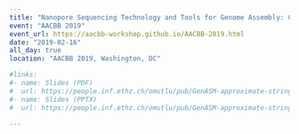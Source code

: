 ```yaml
---
title: "Nanopore Sequencing Technology and Tools for Genome Assembly: Computational Analysis of the Current State, Bottlenecks and Future Directions"
event: "AACBB 2019"
event_url: https://aacbb-workshop.github.io/AACBB-2019.html
date: "2019-02-16"
all_day: true
location: "AACBB 2019, Washington, DC"

#links:
#- name: Slides (PDF)
#  url: https://people.inf.ethz.ch/omutlu/pub/GenASM-approximate-string-matching-framework-for-genome-analysis_ARMSummit20-long-talk.pdf
#- name: Slides (PPTX)
#  url: https://people.inf.ethz.ch/omutlu/pub/GenASM-approximate-string-matching-framework-for-genome-analysis_ARMSummit20-long-talk.pptx

---
```


